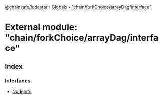 [@chainsafe/lodestar](../README.md) › [Globals](../globals.md) › ["chain/forkChoice/arrayDag/interface"](_chain_forkchoice_arraydag_interface_.md)

# External module: "chain/forkChoice/arrayDag/interface"

## Index

### Interfaces

* [NodeInfo](../interfaces/_chain_forkchoice_arraydag_interface_.nodeinfo.md)
